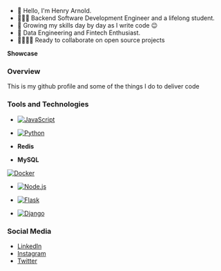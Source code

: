 - 👋 Hello, I'm Henry Arnold.
- 👨🏾‍💻 Backend Software Development Engineer and a lifelong student.
- 🌱 Growing my skills day by day as I write code 😉
- 🫣 Data Engineering and Fintech Enthusiast.
- 🫱🏾‍🫲🏽 Ready to collaborate on open source projects


**Showcase**

### Overview
This is my github profile and some of the things I do to deliver code

### Tools and Technologies

- [![JavaScript](https://upload.wikimedia.org/wikipedia/commons/thumb/6/6a/JavaScript-logo.png/50px-JavaScript-logo.png)](https://developer.mozilla.org/en-US/docs/Web/JavaScript)
  
- [![Python](https://upload.wikimedia.org/wikipedia/commons/thumb/c/c3/Python-logo-notext.svg/50px-Python-logo-notext.svg.png)](https://docs.python.org/3/)
  
- **Redis**
  
- **MySQL**
  
 [![Docker](https://upload.wikimedia.org/wikipedia/commons/thumb/4/4e/Docker_%28container_engine%29_logo.svg/50px-Docker_%28container_engine%29_logo.svg.png)](https://docs.docker.com/)
  
-  [![Node.js](https://upload.wikimedia.org/wikipedia/commons/thumb/d/d9/Node.js_logo.svg/50px-Node.js_logo.svg.png)](https://nodejs.org/en/docs/)
  
-  [![Flask](https://upload.wikimedia.org/wikipedia/commons/thumb/3/3c/Flask_logo.svg/50px-Flask_logo.svg.png)](https://flask.palletsprojects.com/en/2.0.x/)
  
-  [![Django](https://upload.wikimedia.org/wikipedia/commons/thumb/7/75/Django_logo.svg/50px-Django_logo.svg.png)](https://www.djangoproject.com/)


### Social Media
- [LinkedIn](https://www.linkedin.com/in/arnold-henry-ah01/)
- [Instagram](https://www.instagram.com/ibuildepicshit)
- [Twitter](https://twitter.com/yourbackendnerd)



<!---
devharnold/devharnold is a ✨ special ✨ repository because its `README.md` (this file) appears on your GitHub profile.
You can click the Preview link to take a look at your changes.
--->
